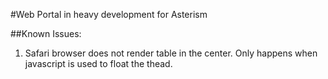 #Web Portal in heavy development for Asterism


##Known Issues:

1. Safari browser does not render table in the center. Only happens when javascript is used to float the thead.